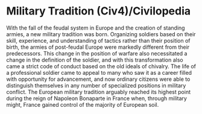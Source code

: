 # Military Tradition (Civ4)/Civilopedia

With the fall of the feudal system in Europe and the creation of standing armies, a new military tradition was born. Organizing soldiers based on their skill, experience, and understanding of tactics rather than their position of birth, the armies of post-feudal Europe were markedly different from their predecessors.
This change in the position of warfare also necessitated a change in the definition of the soldier, and with this transformation also came a strict code of conduct based on the old ideals of chivalry. The life of a professional soldier came to appeal to many who saw it as a career filled with opportunity for advancement, and now ordinary citizens were able to distinguish themselves in any number of specialized positions in military conflict.
The European military tradition arguably reached its highest point during the reign of Napoleon Bonaparte in France when, through military might, France gained control of the majority of European soil.